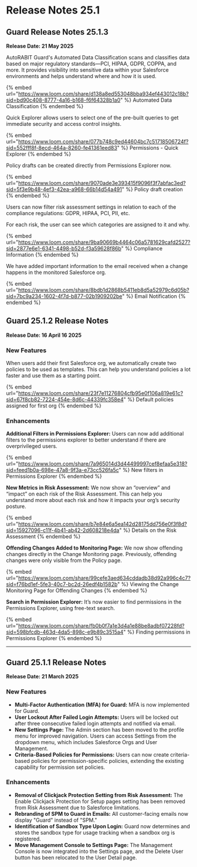 # Release Notes 25.1

## Guard Release Notes 25.1.3

**Release Date: 21 May 2025**

AutoRABIT Guard's Automated Data Classification scans and classifies data based on major regulatory standards—PCI, HIPAA, GDPR, COPPA, and more. It provides visibility into sensitive data within your Salesforce environments and helps understand where and how it is used.

{% embed url="https://www.loom.com/share/d138a8ed553048bba934ef443012c18b?sid=bd90c408-8777-4a16-b168-f6f64328b1a0" %}
Automated Data Classification
{% endembed %}

Quick Explorer allows users to select one of the pre-built queries to get immediate security and access control insights.

{% embed url="https://www.loom.com/share/077b748c9ed44604bc7c51718506724f?sid=552fff8f-8ecd-464a-8260-fe41361eed83" %}
Permissions - Quick Explorer
{% endembed %}

Policy drafts can be created directly from Permissions Explorer now.

{% embed url="https://www.loom.com/share/9070ade3e393415f9096f3f7abfac3ed?sid=5f3e9b48-4ef3-42ea-a968-66b14d54a491" %}
Policy draft creation
{% endembed %}

Users can now filter risk assessment settings in relation to each of the compliance regulations: GDPR, HIPAA, PCI, PII, etc.&#x20;

For each risk, the user can see which categories are assigned to it and why.

{% embed url="https://www.loom.com/share/9ba90669b4464c06a5781629cafd2527?sid=2877e6e1-6341-4498-b52d-f3a59628f86b" %}
Compliance Information
{% endembed %}

We have added important information to the email received when a change happens in the monitored Salesforce org.&#x20;

{% embed url="https://www.loom.com/share/8bdb1d2868b5411eb8d5a52979c6d05b?sid=7bc9a234-1602-4f7d-b877-02b1909202be" %}
Email Notification
{% endembed %}

&#x20;

## Guard 25.1.2 Release Notes

**Release Date: 16 April 16 2025**

### **New Features**&#x20;

When users add their first Salesforce org, we automatically create two policies to be used as templates. This can help you understand policies a lot faster and use them as a starting point. &#x20;

{% embed url="https://www.loom.com/share/23f7e11276804cfb95e0f106a819e61c?sid=67f8cb82-7224-454e-8d6c-44339fc358e4" %}
Default policies assigned for first org
{% endembed %}

### Enhancements

**Additional Filters in Permissions Explorer:** Users can now add additional filters to the permissions explorer to better understand if there are overprivileged users.

{% embed url="https://www.loom.com/share/7a965014d3d44499997cef8efaa5e318?sid=feed1b0a-698e-47a8-9f3a-e73cc526fa5c" %}
New filters in Permissions Explorer
{% endembed %}

**New Metrics in Risk Assessment:** We now show an “overview” and “impact” on each risk of the Risk Assessment. This can help you understand more about each risk and how it impacts your org’s security posture.&#x20;

{% embed url="https://www.loom.com/share/b7e84e6a5ea142d28175dd756e0f3f8d?sid=15927096-c11f-4b41-ab42-2d608218e4da" %}
Details on the Risk Assessment
{% endembed %}

**Offending Changes Added to Monitoring Page:** We now show offending changes directly in the Change Monitoring page. Previously, offending changes were only visible from the Policy page.&#x20;

{% embed url="https://www.loom.com/share/99cefe3aed634cddadb38d92a996c4c7?sid=f76bd1ef-5fe3-40c7-bc2d-26edf4b1582b" %}
Viewing the Change Monitoring Page for Offending Changes
{% endembed %}

**Search in Permission Explorer:** It’s now easier to find permissions in the Permissions Explorer, using free-text search.

{% embed url="https://www.loom.com/share/fb0b0f7a1e3d4a1e88be8adbf07228fd?sid=598bfcdb-463d-4da5-898c-e9b89c3515a4" %}
Finding permissions in Permissions Explorer
{% endembed %}

***

## Guard 25.1.1 Release Notes

**Release Date: 21 March 2025**

### New Features

* **Multi-Factor Authentication (MFA) for Guard:** MFA is now implemented for Guard.
* **User Lockout After Failed Login Attempts:** Users will be locked out after three consecutive failed login attempts and notified via email.
* **New Settings Page:** The Admin section has been moved to the profile menu for improved navigation. Users can access Settings from the dropdown menu, which includes Salesforce Orgs and User Management.
* **Criteria-Based Policies for Permissions:** Users can now create criteria-based policies for permission-specific policies, extending the existing capability for permission set policies.

### Enhancements

* **Removal of Clickjack Protection Setting from Risk Assessment:** The Enable Clickjack Protection for Setup pages setting has been removed from Risk Assessment due to Salesforce limitations.
* **Rebranding of SPM to Guard in Emails:** All customer-facing emails now display "Guard" instead of "SPM."
* **Identification of Sandbox Type Upon Login:** Guard now determines and stores the sandbox type for usage tracking when a sandbox org is registered.
* **Move Management Console to Settings Page:** The Management Console is now integrated into the Settings page, and the Delete User button has been relocated to the User Detail page.
